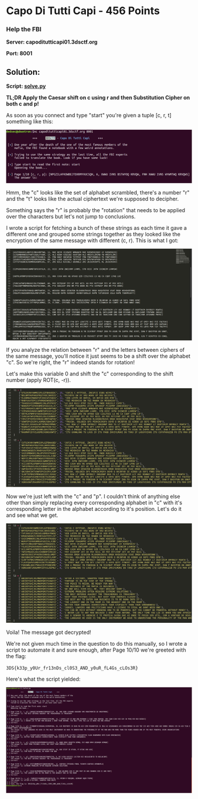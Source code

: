 # Capo Di Tutti Capi - 456 Points

### Help the FBI

<b> Server: capoditutticapi01.3dsctf.org

Port: 8001 </b>

## Solution:

<b>Script: [solve.py](./solve.py)</b>

<b>TL;DR Apply the Caesar shift on c using r and then Substitution Cipher on both c and p!</b>

As soon as you connect and type "start" you're given a tuple [c, r, t] something like this:

![Page1/10](./images/page1.png "Question")

Hmm, the "c" looks like the set of alphabet scrambled, there's a number "r" and the "t" looks like the actual ciphertext we're supposed to decipher.

Something says the "r" is probably the "rotation" that needs to be applied over the characters but let's not jump to conclusions.

I wrote a script for fetching a bunch of these strings as each time it gave a different one and grouped some strings together as they looked like the encryption of the same message with different (c, r). This is what I got:

![List Of different tuples](./images/list.png)

If you analyze the relation between "r" and the letters between ciphers of the same message, you'll notice it just seems to be a shift over the alphabet "c". So we're right, the "r" indeed stands for rotation!

Let's make this variable 0 and shift the "c" corresponding to the shift number (apply ROT(c, -r)).

![NormalizedR](./images/list2.png)

Now we're just left with the "c" and "p". I couldn't think of anything else other than simply replacing every corresponding alphabet in "c" with it's corresponding letter in the alphabet according to it's position. Let's do it and see what we get.

![NormalizedC](./images/list3.png)

Voila! The message got decrypted!

We're not given much time in the question to do this manually, so I wrote a script to automate it and sure enough, after Page 10/10 we're greeted with the flag:

`3DS{k33p_y0Ur_fr13nDs_cl0S3_AND_y0uR_fL4Gs_cLOs3R}`

Here's what the script yielded:

![ScriptDemo](./images/demo.png "ScriptDemo")
